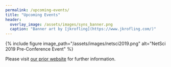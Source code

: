 ```yaml
---
permalink: /upcoming-events/
title: "Upcoming Events"
header:
  overlay_image: /assets/images/syns_banner.png
  caption: "Banner art by [jkrofling](https://www.jkrofling.com/)"
---
```


{% include figure image_path="/assets/images/netsci2019.png" alt="NetSci 2019 Pre-Conference Event" %}

Please visit [our prior website](https://www.networkscienceinstitute.org/syns) for further information.
